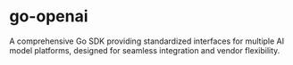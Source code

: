 # go-openai
A comprehensive Go SDK providing standardized interfaces for multiple AI model platforms, designed for seamless integration and vendor flexibility.
